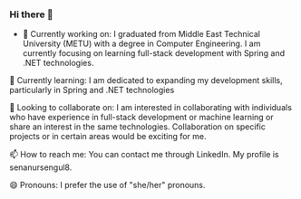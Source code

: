 ### Hi there 👋


- 🔭 Currently working on: I graduated from Middle East Technical University (METU) with a degree in Computer Engineering. I am currently focusing on learning full-stack development with Spring and .NET technologies. 

🌱 Currently learning: I am dedicated to expanding my development skills, particularly in Spring and .NET technologies

👯 Looking to collaborate on: I am interested in collaborating with individuals who have experience in full-stack development or machine learning or share an interest in the same technologies. Collaboration on specific projects or in certain areas would be exciting for me.


📫 How to reach me: You can contact me through LinkedIn. My profile is senanursengul8.

😄 Pronouns: I prefer the use of "she/her" pronouns.
